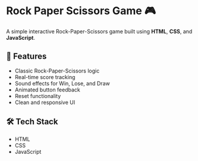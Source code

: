 # Rock Paper Scissors Game 🎮

A simple interactive Rock-Paper-Scissors game built using **HTML**, **CSS**, and **JavaScript**.

## 🌟 Features
- Classic Rock-Paper-Scissors logic
- Real-time score tracking
- Sound effects for Win, Lose, and Draw
- Animated button feedback
- Reset functionality
- Clean and responsive UI

## 🛠 Tech Stack
- HTML
- CSS
- JavaScript
